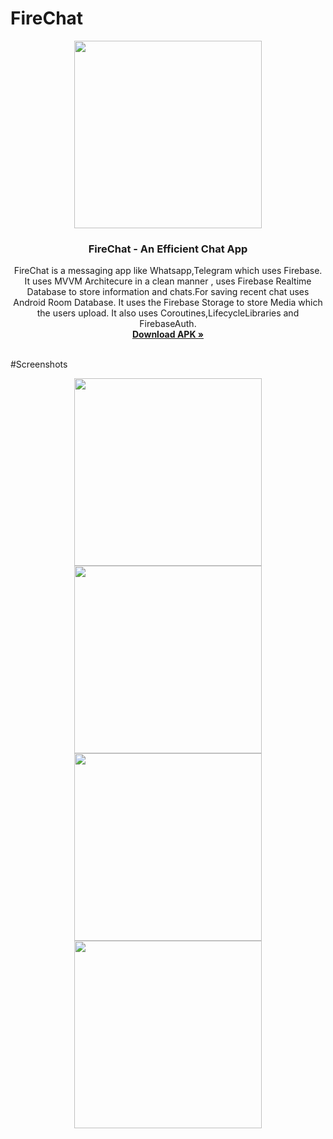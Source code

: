 # FireChat
 
<p align="center">
  <img height=300px src="https://firebasestorage.googleapis.com/v0/b/firechat-931d2.appspot.com/o/GithubContent%2Ffirechatapplogo.png?alt=media&token=4afce40f-a9ee-47cb-869d-0aef5933e544"> 
  <h3 align="center">FireChat - An Efficient Chat App</h3>
  <p align="center">
    FireChat is a messaging app like Whatsapp,Telegram which uses Firebase.
    <br />
    It uses MVVM Architecure in a clean manner , uses Firebase Realtime Database to store information and chats.For saving recent chat uses Android Room Database. It uses the Firebase Storage to store Media which the users upload. It also uses Coroutines,LifecycleLibraries and FirebaseAuth. 
    <br />
    <a href="https://drive.google.com/file/d/1u6zhnIhQPF4VQlSp3RUROxe4rjgbbynd/view"><strong>Download APK »</strong></a>
    <br />
    <br />
    
  </p>

</p>

<p align = "center" >

</p>

#Screenshots
<p align="center">

<img height=300px src="https://firebasestorage.googleapis.com/v0/b/firechat-931d2.appspot.com/o/GithubContent%2FScreenshot_20220120-202813.jpg?alt=media&token=457fe28b-b2bf-4008-9ccc-b35db38c065d"> 
<img height=300px src="https://firebasestorage.googleapis.com/v0/b/firechat-931d2.appspot.com/o/GithubContent%2FScreenshot_20220120-202647.jpg?alt=media&token=a66e433d-1c50-46f6-86b0-fa408864f229"> 
<img height=300px src="https://firebasestorage.googleapis.com/v0/b/firechat-931d2.appspot.com/o/GithubContent%2FScreenshot_20220120-202628.jpg?alt=media&token=df090d3f-f68a-4cc0-8ca5-e8274c3cb85a"> 
<img height=300px src="https://firebasestorage.googleapis.com/v0/b/firechat-931d2.appspot.com/o/GithubContent%2FScreenshot_20220120-202649.jpg?alt=media&token=dbaafb6a-b629-4f5c-88f6-af672d601a8a"> 
</p>
